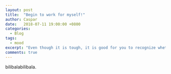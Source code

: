 ```yaml
---
layout: post
title:	"Begin to work for myself!"
author: Caspar
date:	2018-07-11 19:00:00 +0800
categories:
  - Blog
tags:
  - mood
excerpt: "Even though it is tough, it is good for you to recognize whether your are suitable for research when you finish the study"
comments: true
---
```


bilibalabilibala.
